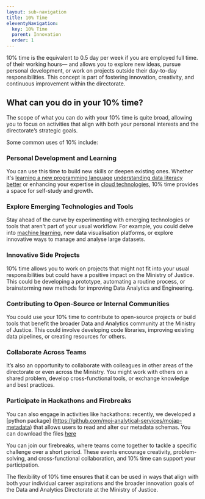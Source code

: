 ```yaml
---
layout: sub-navigation
title: 10% Time
eleventyNavigation:
  key: 10% Time
  parent: Innovation
  order: 1
---
```


10% time is the equivalent to 0.5 day per week if you are employed full time. of their working hours— and allows you to explore new ideas, pursue personal development, or work on projects outside their day-to-day responsibilities. This concept is part of fostering innovation, creativity, and continuous improvement within the directorate.

## What can you do in your 10% time?


The scope of what you can do with your 10% time is quite broad, allowing you to focus on activities that align with both your personal interests and the directorate’s strategic goals. 

Some common uses of 10% include:

### Personal Development and Learning

You can use this time to build new skills or deepen existing ones. Whether it's [learning a new programming language](https://www.datacamp.com/courses-all?q=programming+languages&number=1&content_type=course&skill_level=Beginner) [understanding data literacy better](https://www.datacamp.com/blog/data-science-glossary) or enhancing your expertise in [cloud technologies](https://app.datacamp.com/learn/courses/aws-cloud-technology-and-services), 10% time provides a space for self-study and growth. 

### Explore Emerging Technologies and Tools

Stay ahead of the curve by experimenting with emerging technologies or tools that aren't part of your usual workflow. For example, you could delve into [machine learning](https://www.datacamp.com/courses/understanding-machine-learning), new data visualisation platforms, or explore innovative ways to manage and analyse large datasets. 


### Innovative Side Projects 

10% time allows you to work on projects that might not fit into your usual responsibilities but could have a positive impact on the Ministry of Justice. This could be developing a prototype, automating a routine process, or brainstorming new methods for improving Data Analytics and Engineering.

### Contributing to Open-Source or Internal Communities

You could use your 10% time to contribute to open-source projects or build tools that benefit the broader Data and Analytics community at the Ministry of Justice. This could involve developing code libraries, improving existing data pipelines, or creating resources for others.


### Collaborate Across Teams

   It’s also an opportunity to collaborate with colleagues in other areas of the directorate or even across the Ministry. You might work with others on a shared problem, develop cross-functional tools, or exchange knowledge and best practices.


### Participate in Hackathons and Firebreaks

You can also engage in activities like hackathons: recently, we developed a [python package]  (https://github.com/moj-analytical-services/mojap-metadata) that allows users to read and alter our metadata schemas. You can download the files [here](https://pypi.org/project/mojap-metadata/)   

You can join our firebreaks, where teams come together to tackle a specific challenge over a short period. These events encourage creativity, problem-solving, and cross-functional collaboration, and 10% time can support your participation.

The flexibility of 10% time ensures that it can be used in ways that align with both your individual career aspirations and the broader innovation goals of the Data and Analytics Directorate at the Ministry of Justice.
